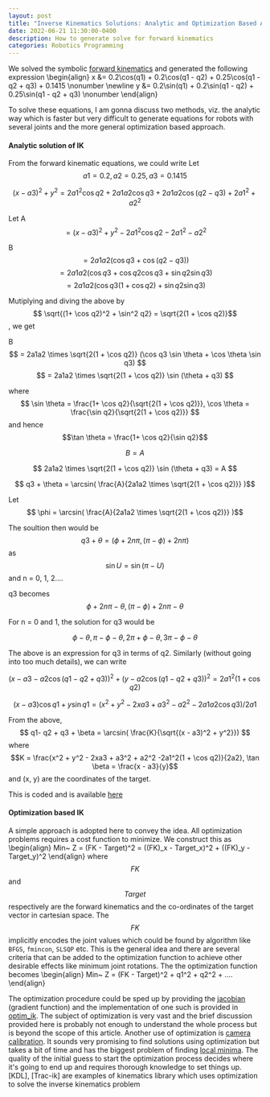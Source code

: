 ```yaml
---
layout: post
title: "Inverse Kinematics Solutions: Analytic and Optimization Based Approaches"
date: 2022-06-21 11:30:00-0400
description: How to generate solve for forward kinematics
categories: Robotics Programming
---
```


We solved the symbolic [forward kinematics](/blog/2022/Generating_Symbolic_Expression_for_Forward_Kinematics/) and generated the following expression
\begin{align}
     x &= 0.2\cos(q1) + 0.2\cos(q1 - q2) + 0.25\cos(q1 - q2 + q3) + 0.1415 \nonumber \newline
     y &= 0.2\sin(q1) + 0.2\sin(q1 - q2) + 0.25\sin(q1 - q2 + q3)  \nonumber
\end{align}

To solve these equations, I am gonna discuss two methods, viz. the analytic way which is faster but very difficult to generate equations for robots with several joints and the more general optimization based approach.

#### Analytic solution of IK
From the forward kinematic equations, we could write
Let $$ a1 = 0.2, a2 = 0.25, a3 = 0.1415 $$

$$(x - a3)^2 + y^2 = 2a1^2 \cos q2 + 2a1a2 \cos q3 +2a1a2 \cos(q2 - q3) + 2a1^2 + a2^2$$

Let A $$ = (x - a3)^2 + y^2 - 2a1^2 \cos q2 - 2a1^2 - a2^2$$

B $$ = 2a1a2 (\cos q3 + \cos(q2 - q3)) $$
$$ = 2a1a2 (\cos q3 + \cos q2 \cos q3 + \sin q2 \sin q3) $$
$$ = 2a1a2 (\cos q3 (1+ \cos q2) + \sin q2 \sin q3) $$

Mutiplying and diving the above by $$ \sqrt{(1+ \cos q2)^2 + \sin^2 q2} = \sqrt{2(1 + \cos q2)}$$, we get

B $$ = 2a1a2 \times \sqrt{2(1 + \cos q2)} (\cos q3 \sin \theta + \cos \theta \sin q3) $$
$$ = 2a1a2 \times \sqrt{2(1 + \cos q2)} \sin (\theta + q3) $$

where $$ \sin \theta = \frac{1+ \cos q2}{\sqrt{2(1 + \cos q2)}},  \cos \theta = \frac{\sin q2}{\sqrt{2(1 + \cos q2)}} $$ and hence $$\tan \theta = \frac{1+ \cos q2}{\sin q2}$$

$$ B = A $$

$$  2a1a2 \times \sqrt{2(1 + \cos q2)} \sin (\theta + q3) = A $$

$$ q3 + \theta = \arcsin( \frac{A}{2a1a2 \times \sqrt{2(1 + \cos q2)}} )$$

Let $$ \phi = \arcsin( \frac{A}{2a1a2 \times \sqrt{2(1 + \cos q2)}} )$$

The soultion then would be $$q3+\theta = (\phi + 2n\pi, (\pi - \phi) + 2n\pi)$$ as $$\sin U = \sin (\pi-U)$$ and n = 0, 1, 2....

q3 becomes $$ \phi + 2n\pi - \theta, (\pi - \phi) + 2n\pi - \theta$$

For n = 0 and 1, the solution for q3 would be

$$ \phi - \theta, \pi - \phi - \theta, 2\pi+\phi - \theta, 3\pi - \phi - \theta $$

The above is an expression for q3 in terms of q2. Similarly (without going into too much details), we can write

$$(x - a3 - a2 \cos (q1 - q2 +q3))^2 + (y - a2 \cos (q1 - q2 + q3))^2 = 2a1^2 (1 + \cos q2) $$

$$ (x - a3) \cos q1 +  y \sin q1 = ( x^2 + y^2 - 2xa3 + a3^2 -a2^2 -2a1a2\cos q3)/2a1$$

From the above, $$ q1- q2 + q3 + \beta = \arcsin( \frac{K}{\sqrt{(x - a3)^2 + y^2}}) $$
where $$K = \frac{x^2 + y^2 - 2xa3 + a3^2 + a2^2 -2a1^2(1 + \cos q2)}{2a2}, \tan \beta = \frac{x - a3}{y}$$ and (x, y) are the coordinates of the target. 

This is coded and is available [here](https://github.com/ashBabu/moveit_kinematics_plugin/blob/master/scripts/analytic_ik.py)

#### Optimization based IK
A simple approach is adopted here to convey the idea. All optimization problems requires a cost function to minimize. We construct this as 
\begin{align}
     Min~ Z = (FK - Target)^2 = ((FK)_x - Target_x)^2 + ((FK)_y - Target_y)^2
\end{align}
where $$FK$$ and $$Target$$ respectively are the forward kinematics and the co-ordinates of the target vector in cartesian space. The $$FK$$ implicitly encodes the joint values which could be found by algorithm like `BFGS`, `fmincon`, `SLSQP` etc. This is the general idea and there are several criteria that can be added to the optimization function to achieve other desirable effects like minimum joint rotations. The the optimization function becomes
\begin{align}
     Min~ Z = (FK - Target)^2 + q1^2 + q2^2 + ....
\end{align}

The optimization procedure could be sped up by providing the [jacobian](/blog/2019/Jacobian/) (gradient function) and the implementation of one such is provided in [optim_ik](https://github.com/ashBabu/moveit_kinematics_plugin/blob/master/scripts/optim_ik.py). The subject of optimization is very vast and the brief discussion provided here is probably not enough to understand the whole process but is beyond the scope of this article. Another use of optimization is [camera calibration](/blog/2018/Camera-Calibration/). It sounds very promising to find solutions using optimization but takes a bit of time and has the biggest problem of finding [local minima](https://en.wikipedia.org/wiki/Maxima_and_minima). The quality of the initial guess to start the optimization process decides where it's going to end up and requires thorough knowledge to set things up. [KDL], [Trac-ik] are examples of kinematics library which uses optimization to solve the inverse kinematics problem
